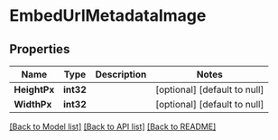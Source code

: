 # EmbedUrlMetadataImage

## Properties
Name | Type | Description | Notes
------------ | ------------- | ------------- | -------------
**HeightPx** | **int32** |  | [optional] [default to null]
**WidthPx** | **int32** |  | [optional] [default to null]

[[Back to Model list]](../README.md#documentation-for-models) [[Back to API list]](../README.md#documentation-for-api-endpoints) [[Back to README]](../README.md)

